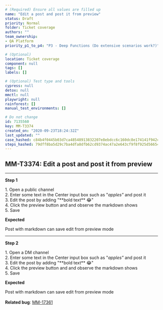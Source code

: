 ```yaml
---
# (Required) Ensure all values are filled up
name: "Edit a post and post it from preview"
status: Draft
priority: Normal
folder: Ticket coverage
authors: ""
team_ownership: 
- QA Platform
priority_p1_to_p4: "P3 - Deep Functions (Do extensive scenarios work?)"

# (Optional)
location: Ticket coverage
component: null
tags: []
labels: []

# (Optional) Test type and tools
cypress: null
detox: null
mmctl: null
playwright: null
rainforest: []
manual_test_environments: []

# Do not change
id: 7135560
key: MM-T3374
created_on: "2020-09-23T18:24:32Z"
last_updated: ""
case_hashed: c84b4f0445b03d7ca48548913832207e8ebdcc6c160dc8e174141f942c402394c7c5ac70a834944d8ccd9d75a17c152c
steps_hashed: 79dff8ba5d29c7ba4dfa8dfb62cd9374ac47a2e643cf9f8f925d56654ccf0a26f0925b870d93cc3705803fd3cd40ee5f
---
```


<!-- (Auto-generated) Based on frontmatter's "key" and "name" -->

## MM-T3374: Edit a post and post it from preview

---

**Step 1**

1\. Open a public channel\
2\. Enter some text in the Center input box such as "_apples"_ and post it\
3\. Edit the post by adding "\*\*bold text\*\* :joy:"\
4\. Click the preview button and and observe the markdown shows\
5\. Save

**Expected**

Post with markdown can save edit from preview mode

---

**Step 2**

1\. Open a DM channel\
2\. Enter some text in the Center input box such as "_apples"_ and post it\
3\. Edit the post by adding "\*\*bold text\*\* :joy:"\
4\. Click the preview button and and observe the markdown shows\
5\. Save

**Expected**

Post with markdown can save edit from preview mode\
\
**Related bug**: [MM-17361](https://mattermost.atlassian.net/browse/MM-17361)
